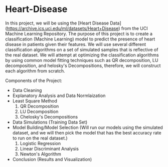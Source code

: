 # Heart-Disease

In this project, we will be using the [Heart Disease Data] (https://archive.ics.uci.edu/ml/datasets/Heart+Disease) from the UCI Machine Learning Repository. The purpose of this project is to create a classification (Machine Learning) model to predict the presence of heart disease in patients given their features. We will use several different classification algorithms on a set of simulated samples that is reflective of the real dataset. We will attempt at optimizing the classification algorithms by using common model fitting techniques such as QR decomposition, LU decomposition, and helosky's Decompositions, therefore, we will construct each algorithm from scratch. 


Components of the Project:
- Data Cleaning 
- Explanatory Analysis and Data Normlaization
- Least Square Method
  1. QR Decomposition
  2. LU Decomposition
  3. Chelosky's Decompositions
- Data Simulations (Training Data Set)
- Model Building/Model Selection (Will run our models using the simulated dataset, and we will then pick the model that has the best accuracy rate to run on the real dataset.)
  1. Logistic Regression
  2. Linear Discriminant Analysis
  3. Newton's Algorithm
- Conclusion (Results and Visualization)

